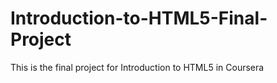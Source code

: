 # Introduction-to-HTML5-Final-Project

This is the final project for Introduction to HTML5 in Coursera 
